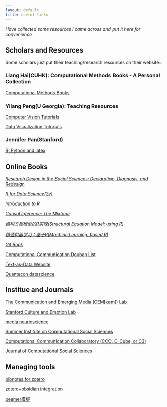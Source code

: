 ```yaml
---
layout: default
title: useful links
---
```


_Have collected some resources I came across and put it here for convenience_



## Scholars and Resources
Some scholars just put their teaching/research resources on their website~


### Liang Hai(CUHK): Computational Methods Books - A Personal Collection
[Computational Methods Books](https://drhailiang.com/posts/2022/01/blog-post-2/)

### Yilang Peng(U Georgia): Teaching Resources
[Computer Vision Tutorials](https://yilangpeng.com/computer-vision/)

[Data Visualization Tutorials](https://yilangpeng.com/data-visualization/)

<!-- ### ucsd phd candidate, leoyang
[personal website](https://www.leoyang.org/) -->

<!-- ### nju 王成军，计算传播
[personal website](https://chengjunwang.com/?continueFlag=193cc6f1a8c951cb53ea27f182049c74) -->

### Jennifer Pan(Stanford)
[R, Python and latex](https://jenpan.com/resources/)

<!-- ### stony brook, yongjun zhang
[data](https://yongjunzhang.com/data/) -->

<!-- ### 可视化 yasai, the paper
[wangyasai](wangyasai.github.io) -->

## Online Books

[_Research Design in the Social Sciences: Declaration, Diagnosis, and Redesign_](https://book.declaredesign.org/?continueFlag=193cc6f1a8c951cb53ea27f182049c74)

[_R for Data Science(2e)_](https://r4ds.had.co.nz/)

[_Introduction to R_](https://intro2r.com/)

[_Causal Inference: The Mixtape_](https://mixtape.scunning.com/)

[_结构方程模型的R实现(Structural Equation Model: using R)_](https://bookdown.org/l978010919/sem_using_R/)

[_精通机器学习：基于R(Machine Learning: based R)_](https://cread.jd.com/read/startRead.action?bookId=30418738&readType=1)

[_Git Book_](https://git-scm.com/book/zh/v2)

[Computational Communication Douban List](https://www.douban.com/doulist/36499472/?dt_dapp=1&dt_platform=com.douban.activity.wechat_friends)

[Text-as-Data Website](https://joeornstein.github.io/text-as-data/)

[Quantecon datascience](https://datascience.quantecon.org/)

## Institue and Journals

[The Communication and Emerging Media (CEM[kem]) Lab](https://cemlab.github.io/index.html)

[Stanford Culture and Emotion Lab](https://culture-emotion-lab.stanford.edu/)

<!-- 传播神经科学家
https://fhopp.github.io





Maggie Zhang,
https://drmaggiezhang.com/ -->



<!-- https://www.comm.ucsb.edu/people/ren%C3%A9-weber -->

[media neurioscience](https://www.medianeuroscience.org/)

[Summer Institute on Computational Social Sciences](https://sicss.io/)

[Computational Communication Collaboratory (CCC, C-Cube, or C3)](https://computational-communication.com/)

[Journal of Computational Social Sciences](https://www.springer.com/journal/42001/)


## Managing tools

[bibnotes for zotero](https://github.com/stefanopagliari/bibnotes)

[zotero+obsidian integration](https://dannyhatcher.com/zotero-obsidian-integration/)


[beamer模版](https://github.com/lemoxiao/Awesome-Beamer-Collection)


